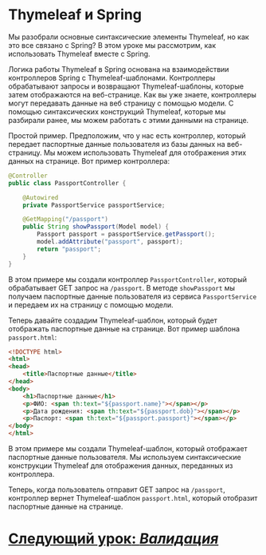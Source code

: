 # Thymeleaf и Spring

Мы разобрали основные синтаксические элементы Thymeleaf, но как это все связано с Spring? В этом уроке мы рассмотрим, как использовать Thymeleaf вместе с Spring.

Логика работы Thymeleaf в Spring основана на взаимодействии контроллеров Spring с Thymeleaf-шаблонами. Контроллеры обрабатывают запросы и возвращают Thymeleaf-шаблоны, которые затем отображаются на веб-странице. Как вы уже знаете, контроллеры могут передавать данные на веб страницу с помощью модели. С помощью синтаксических конструкций Thymeleaf, которые мы разбирали ранее, мы можем работать с этими данными на странице.

Простой пример. Предположим, что у нас есть контроллер, который передает паспортные данные пользователя из базы данных на веб-страницу. Мы можем использовать Thymeleaf для отображения этих данных на странице. Вот пример контроллера:

```java
@Controller
public class PassportController {

    @Autowired
    private PassportService passportService;

    @GetMapping("/passport")
    public String showPassport(Model model) {
        Passport passport = passportService.getPassport();
        model.addAttribute("passport", passport);
        return "passport";
    }
}
```

В этом примере мы создали контроллер `PassportController`, который обрабатывает GET запрос на `/passport`. В методе `showPassport` мы получаем паспортные данные пользователя из сервиса `PassportService` и передаем их на страницу с помощью модели.

Теперь давайте создадим Thymeleaf-шаблон, который будет отображать паспортные данные на странице. Вот пример шаблона `passport.html`:

```html
<!DOCTYPE html>
<html>
<head>
    <title>Паспортные данные</title>
</head>
<body>
    <h1>Паспортные данные</h1>
    <p>ФИО: <span th:text="${passport.name}"></span></p>
    <p>Дата рождения: <span th:text="${passport.dob}"></span></p>
    <p>Паспорт: <span th:text="${passport.passport}"></span></p>
</body>
</html>
```

В этом примере мы создали Thymeleaf-шаблон, который отображает паспортные данные пользователя. Мы используем синтаксические конструкции Thymeleaf для отображения данных, переданных из контроллера.

Теперь, когда пользователь отправит GET запрос на `/passport`, контроллер вернет Thymeleaf-шаблон `passport.html`, который отобразит паспортные данные на странице.

# [**Следующий урок**: *Валидация*](features/validation.md)

